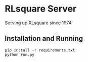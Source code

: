 RLsquare Server
===============
Serving up RLsquare since 1974

Installation and Running
------------------------

```
pip install -r requirements.txt
python run.py
```
